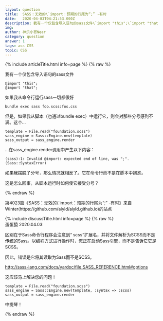 ```yaml
---
layout: question
title:  SASS：无效的\`import：预期的行尾为“;” -有时
date:   2020-04-03T04:21:53.000Z
description: 我有一个仅包含导入语句的sass文件\`import "this";\`import "that";如果我从命令行运行sass一切都很好 bu...
img: 
author: 神乐小哥Near
category: question
answer: 1
tags: ass CSS
topic: CSS
---
```

<div class="article-root">
  <div class="article">
    {% include articleTitle.html info=page %}
    {% raw %}
    <div class="article-content"><p><font style="vertical-align: inherit;"><font style="vertical-align: inherit;">我有一个仅包含导入语句的sass文件</font></font></p>

<pre><code>@import "this";<font></font>
@import "that";<font></font>
</code></pre>

<p><font style="vertical-align: inherit;"><font style="vertical-align: inherit;">如果我从命令行运行sass一切都很好 </font></font></p>

<pre><code>bundle exec sass foo.scss:foo.css
</code></pre>

<p><font style="vertical-align: inherit;"><font style="vertical-align: inherit;">但是，如果我从脚本（也通过bundle exec）中运行它，则会对那些分号感到不满。</font><font style="vertical-align: inherit;">这个...</font></font></p>

<pre><code>template = File.read("foundation.scss")<font></font>
sass_engine = Sass::Engine.new(template)<font></font>
sass_output = sass_engine.render<font></font>
</code></pre>

<p><font style="vertical-align: inherit;"><font style="vertical-align: inherit;">...在sass_engine.render调用中产生以下内容：</font></font></p>

<pre><code>(sass):1: Invalid @import: expected end of line, was ";". (Sass::SyntaxError)
</code></pre>

<p><font style="vertical-align: inherit;"><font style="vertical-align: inherit;">如果我摆脱了分号，那么情况就相反了。</font><font style="vertical-align: inherit;">它在命令行而不是在脚本中抱怨。</font></font></p>

<p><font style="vertical-align: inherit;"><font style="vertical-align: inherit;">这是怎么回事，从脚本运行时如何使它接受分号？</font></font></p></div>
    {% endraw %}
  </div>
  <p class="winter_mark">第4023篇《SASS：无效的\`import：预期的行尾为“;” -有时》来自Winter(https://github.com/aiyld/aiyld.github.io)的站点</p>
  <div class="discuss-wrapper">
    {% include discussTitle.html info=page %}
    {% raw %}
    <div class="discuss-list">
    <div class="discuss-item">
        <div class="discuss-parent">
          <div class="discuss-meta">
            <span class="discuss-user">蛋蛋猿</span>
            <span class="discuss-time">2020.04.03</span>
          </div>
          <div class="discuss-comment"><p><font style="vertical-align: inherit;"><font style="vertical-align: inherit;">区别在于Sass命令行程序会注意到“ scss”扩展名，并将文件解析为SCSS而不是传统的Sass。</font><font style="vertical-align: inherit;">以编程方式进行操作时，您正在启动Sass引擎，而不是告诉它它是SCSS。</font></font></p>

<p><font style="vertical-align: inherit;"><font style="vertical-align: inherit;">因此，错误是它将其读取为Sass而不是SCSS。</font></font></p>

<p><a href="http://sass-lang.com/docs/yardoc/file.SASS_REFERENCE.html#options" rel="noreferrer"><font style="vertical-align: inherit;"><font style="vertical-align: inherit;">http://sass-lang.com/docs/yardoc/file.SASS_REFERENCE.html#options</font></font></a></p>

<p><font style="vertical-align: inherit;"><font style="vertical-align: inherit;">这应该马上解决您的问题！</font></font></p>

<pre><code>template = File.read("foundation.scss")<font></font>
sass_engine = Sass::Engine.new(template, :syntax =&gt; :scss)<font></font>
sass_output = sass_engine.render<font></font>
</code></pre>

<p><font style="vertical-align: inherit;"><font style="vertical-align: inherit;">中提琴！</font></font></p></div>
        </div></div>
    </div>
    {% endraw %}
  </div>
<div>
